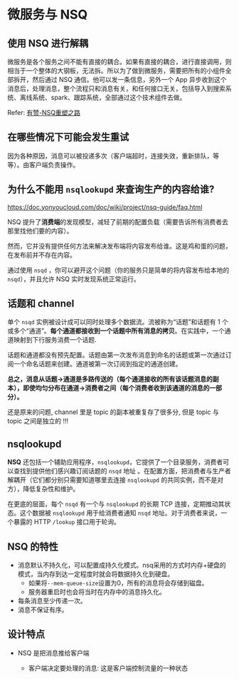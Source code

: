 # 微服务与 NSQ

## 使用 NSQ 进行解耦

微服务是各个服务之间不能有直接的耦合。如果有直接的耦合，进行直接调用，则相当于一个整体的大钢板，无法拆。所以为了做到微服务，需要把所有的小组件全部拆开，然后通过 NSQ 通信。他可以发一条信息，另外一个 App 异步收到这个消息后，处理消息，整个流程只和消息有关，和任何接口无关，包括导入到搜索系统、离线系统、spark、跟踪系统，全部通过这个技术组件去做。  

Refer: [有赞-NSQ重塑之路](https://github.com/gopherchina/conference/blob/master/2017/1.5%20NSQ-%E9%87%8D%E5%A1%91%E4%B9%8B%E8%B7%AF.pdf)

## 在哪些情况下可能会发生重试

因为各种原因，消息可以被投递多次（客户端超时，连接失效，重新排队，等等）。由客户端负责操作。

## 为什么不能用 `nsqlookupd` 来查询生产的内容给谁?

https://doc.yonyoucloud.com/doc/wiki/project/nsq-guide/faq.html

NSQ 提升了**消费端**的发现模型，减轻了前期的配置负载（需要告诉所有消费者去那里找他们要的内容）。

然而，它并没有提供任何方法来解决发布端将内容发布给谁。这是鸡和蛋的问题，在发布前并不存在内容。

通过使用 `nsqd` ，你可以避开这个问题（你的服务只是简单的将内容发布给本地的 `nsqd`），并且允许 NSQ 实时发现系统正常运行。

## 话题和 channel

单个 `nsqd` 实例被设计成可以同时处理多个数据流。流被称为“话题”和话题有 1 个或多个“通道”。**每个通道都接收到一个话题中所有消息的拷贝**。在实践中，一个通道映射到下行服务消费一个话题.

话题和通道都没有预先配置。话题由第一次发布消息到命名的话题或第一次通过订阅一个命名话题来创建。通道被第一次订阅到指定的通道创建。

**总之，消息从话题->通道是多路传送的（每个通道接收的所有该话题消息的副本），即使均匀分布在通道->消费者之间（每个消费者收到该通道的消息的一部分）。**

还是原来的问题, channel 里是 topic 的副本被重复存了很多分, 但是 topic 与  topic 之间是独立的 !!!

## nsqlookupd

**NSQ** 还包括一个辅助应用程序，`nsqlookupd`，它提供了一个目录服务，消费者可以查找到提供他们感兴趣订阅话题的 `nsqd` 地址 。在配置方面，把消费者与生产者解耦开（它们都分别只需要知道哪里去连接 `nsqlookupd` 的共同实例，而不是对方），降低复杂性和维护。

在更底的层面，每个 `nsqd` 有一个与 `nsqlookupd` 的长期 TCP 连接，定期推动其状态。这个数据被 `nsqlookupd` 用于给消费者通知 `nsqd` 地址。对于消费者来说，一个暴露的 HTTP `/lookup` 接口用于轮询。

## NSQ 的特性

- 消息默认不持久化，可以配置成持久化模式。nsq采用的方式时内存+硬盘的模式，当内存到达一定程度时就会将数据持久化到硬盘。
  - 如果将`--mem-queue-size`设置为0，所有的消息将会存储到磁盘。
  - 服务器重启时也会将当时在内存中的消息持久化。
- 每条消息至少传递一次。
- 消息不保证有序。

## 设计特点

+ NSQ 是把消息推给客户端

  + 客户端决定要处理的消息: 这是客户端控制流量的一种状态

  